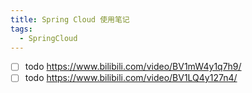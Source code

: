 ```yaml
---
title: Spring Cloud 使用笔记
tags:
  - SpringCloud
---
```


+ [ ] todo <https://www.bilibili.com/video/BV1mW4y1q7h9/>
+ [ ] todo <https://www.bilibili.com/video/BV1LQ4y127n4/>

